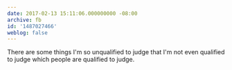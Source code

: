```yaml
---
date: 2017-02-13 15:11:06.000000000 -08:00
archive: fb
id: '1487027466'
weblog: false
---
```


There are some things I'm so unqualified to judge that I'm not even qualified to judge which people are qualified to judge.
